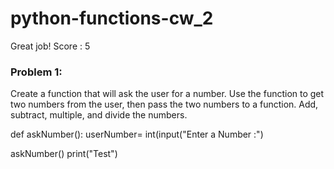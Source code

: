 # python-functions-cw_2

Great job! Score : 5

### Problem 1:
Create a function that will ask the user for a number. Use the function to get two numbers from the user,
then pass the two numbers to a function. Add, subtract, multiple, and divide the numbers.

def askNumber():
   userNumber= int(input("Enter a Number :")
   
askNumber()
print("Test")